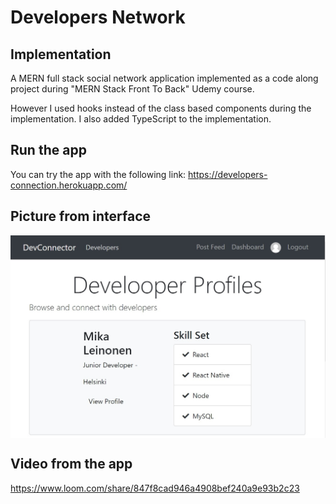 # Developers Network
## Implementation

A MERN full stack social network application implemented as a code along project during "MERN Stack Front To Back" Udemy course.

However I used hooks instead of the class based components during the implementation. I also added TypeScript to the implementation.

## Run the app

You can try the app with the following link: https://developers-connection.herokuapp.com/

## Picture from interface

<img src="https://github.com/mtleinon/training/blob/master/images/devConnector.jpg" width="600" align="middle">

## Video from the app

https://www.loom.com/share/847f8cad946a4908bef240a9e93b2c23

